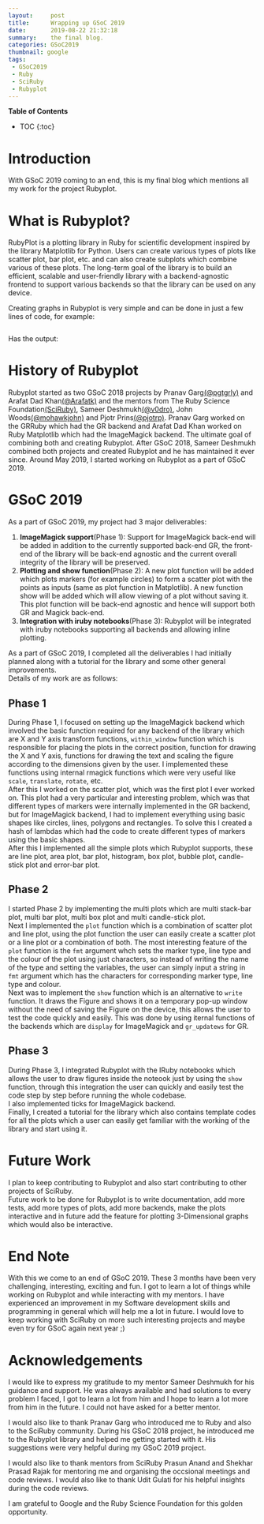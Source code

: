 ```yaml
---
layout:     post
title:      Wrapping up GSoC 2019
date:       2019-08-22 21:32:18
summary:    the final blog.
categories: GSoC2019
thumbnail: google
tags:
 - GSoC2019
 - Ruby
 - SciRuby
 - Rubyplot
---
```

**Table of Contents**
* TOC
{:toc}

# Introduction
With GSoC 2019 coming to an end, this is my final blog which mentions all my work for the project Rubyplot.  
  
# What is Rubyplot?
RubyPlot is a plotting library in Ruby for scientific development inspired by the library Matplotlib for Python. Users can create various types of plots like scatter plot, bar plot, etc. and can also create subplots which combine various of these plots. The long-term goal of the library is to build an efficient, scalable and user-friendly library with a backend-agnostic frontend to support various backends so that the library can be used on any device.  
  
Creating graphs in Rubyplot is very simple and can be done in just a few lines of code, for example:
```ruby

```
Has the output:
  
# History of Rubyplot
Rubyplot started as two GSoC 2018 projects by Pranav Garg[(@pgtgrly)](https://github.com/pgtgrly) and Arafat Dad Khan[(@Arafatk)](https://github.com/Arafatk) and the mentors from The Ruby Science Foundation[(SciRuby)](http://sciruby.com/), Sameer Deshmukh[(@v0dro)](https://github.com/v0dro), John Woods[(@mohawkjohn)](https://github.com/mohawkjohn) and Pjotr Prins[(@pjotrp)](https://github.com/pjotrp). Pranav Garg worked on the GRRuby which had the GR backend and Arafat Dad Khan worked on Ruby Matplotlib which had the ImageMagick backend. The ultimate goal of combining both and creating Rubyplot. After GSoC 2018, Sameer Deshmukh combined both projects and created Rubyplot and he has maintained it ever since. Around May 2019, I started working on Rubyplot as a part of GSoC 2019.  
  
# GSoC 2019
As a part of GSoC 2019, my project had 3 major deliverables:
1. **ImageMagick support**(Phase 1): Support for ImageMagick back-end will be added in addition to the currently supported back-end GR, the front-end of the library will be back-end agnostic and the current overall integrity of the library will be preserved.  
2. **Plotting and show function**(Phase 2): A new plot function will be added which plots markers (for example circles) to form a scatter plot with the points as inputs (same as plot function in Matplotlib). A new function show will be added which will allow viewing of a plot without saving it. This plot function will be back-end agnostic and hence will support both GR and Magick back-end.  
3. **Integration with iruby notebooks**(Phase 3): Rubyplot will be integrated with iruby notebooks supporting all backends and allowing inline plotting.  
  
As a part of GSoC 2019, I completed all the deliverables I had initially planned along with a tutorial for the library and some other general improvements.  
Details of my work are as follows:  
  
## Phase 1
During Phase 1, I focused on setting up the ImageMagick backend which involved the basic function required for any backend of the library which are X and Y axis transform functions, `within_window` function which is responsible for placing the plots in the correct position, function for drawing the X and Y axis, functions for drawing the text and scaling the figure according to the dimensions given by the user. I implemented these functions using internal rmagick functions which were very useful like `scale`, `translate`, `rotate`, etc.  
After this I worked on the scatter plot, which was the first plot I ever worked on. This plot had a very particular and interesting problem, which was that different types of markers were internally implemented in the GR backend, but for ImageMagick backend, I had to implement everything using basic shapes like circles, lines, polygons and rectangles. To solve this I created a hash of lambdas which had the code to create different types of markers using the basic shapes.  
After this I implemented all the simple plots which Rubyplot supports, these are line plot, area plot, bar plot, histogram, box plot, bubble plot, candle-stick plot and error-bar plot.  
  
## Phase 2
I started Phase 2 by implementing the multi plots which are multi stack-bar plot, multi bar plot, multi box plot and multi candle-stick plot.  
Next I implemented the `plot` function which is a combination of scatter plot and line plot, using the plot function the user can easily create a scatter plot or a line plot or a combination of both. The most interesting feature of the `plot` function is the `fmt` argument whch sets the marker type, line type and the colour of the plot using just characters, so instead of writing the name of the type and setting the variables, the user can simply input a string in `fmt` argument which has the characters for corresponding marker type, line type and colour.  
Next was to implement the `show` function which is an alternative to `write` function. It draws the Figure and shows it on a temporary pop-up window without the need of saving the Figure on the device, this allows the user to test the code quickly and easily. This was done by using iternal functions of the backends which are `display` for ImageMagick and `gr_updatews` for GR.  
  
## Phase 3
During Phase 3, I integrated Rubyplot with the IRuby notebooks which allows the user to draw figures inside the noteook just by using the `show` function, through this integration the user can quickly and easily test the code step by step before running the whole codebase.  
I also implemented ticks for ImageMagick backend.  
Finally, I created a tutorial for the library which also contains template codes for all the plots which a user can easily get  familiar with the working of the library and start using it.  
  
# Future Work
I plan to keep contributing to Rubyplot and also start contributing to other projects of SciRuby.  
Future work to be done for Rubyplot is to write documentation, add more tests, add more types of plots, add more backends, make the plots interactive and in future add the feature for plotting 3-Dimensional graphs which would also be interactive.  
  
# End Note
With this we come to an end of GSoC 2019. These 3 months have been very challenging, interesting, exciting and fun. I got to learn a lot of things while working on Rubyplot and while interacting with my mentors. I have experienced an improvement in my Software development skills and programming in general which will help me a lot in future. I would love to keep working with SciRuby on more such interesting projects and maybe even try for GSoC again next year ;)  
  
# Acknowledgements
I would like to express my gratitude to my mentor Sameer Deshmukh for his guidance and support. He was always available and had solutions to every problem I faced, I got to learn a lot from him and I hope to learn a lot more from him in the future. I could not have asked for a better mentor.  
  
I would also like to thank Pranav Garg who introduced me to Ruby and also to the SciRuby community. During his GSoC 2018 project, he introduced me to the Rubyplot library and helped me getting started with it. His suggestions were very helpful during my GSoC 2019 project.  
  
I would also like to thank mentors from SciRuby Prasun Anand and Shekhar Prasad Rajak for mentoring me and organising the occsional meetings and code reviews. I would also like to thank Udit Gulati for his helpful insights during the code reviews.
  
I am grateful to Google and the Ruby Science Foundation for this golden opportunity.
